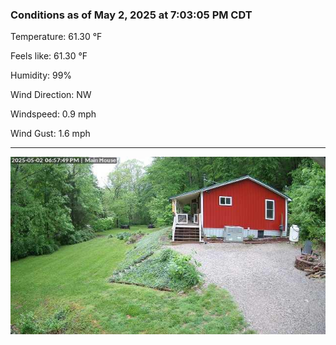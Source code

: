 ### Conditions as of May 2, 2025 at 7:03:05 PM CDT 

Temperature: 61.30 &deg;F

Feels like: 61.30 &deg;F

Humidity: 99%

Wind Direction: NW

Windspeed: 0.9 mph

Wind Gust: 1.6 mph

---

<img src="./images/latest.jpeg"/>

